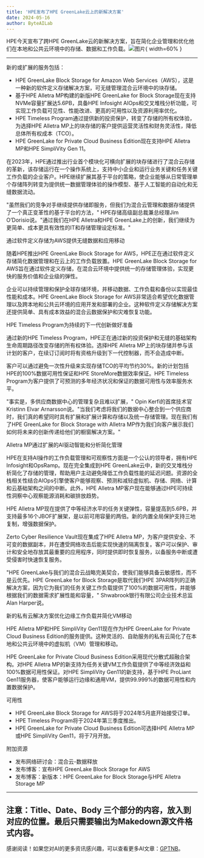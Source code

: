 ```yaml
---
title: 'HPE发布了HPE GreenLake云上的新解决方案'
date: 2024-05-16
author: ByteAILab
---
```


HPE今天宣布了跨HPE GreenLake云的新解决方案，旨在简化企业管理和优化他们在本地和公共云环境中的存储、数据和工作负载。![图片](https://ai-techpark.com/wp-content/uploads/2024/05/HPE-announced-960x540.jpg){ width=60% }

---
新的或扩展的服务包括：

- HPE GreenLake Block Storage for Amazon Web Services（AWS），这是一种新的软件定义存储解决方案，可无缝管理混合云环境中的块存储。
- 基于HPE Alletra MP构建的新版HPE GreenLake for Block Storage现在支持NVMe容量扩展达5.6PB，具备HPE Infosight AIOps和交叉堆栈分析功能，可实现工作负载可见性、性能改进、更高的可用性以及资源利用率优化。
- HPE Timeless Program通过提供新的投资保护，转变了存储的所有权体验，为选择HPE Alletra MP上的块存储的客户提供运营灵活性和财务灵活性，降低总体所有权成本（TCO）。
- HPE GreenLake for Private Cloud Business Edition现在支持HPE Alletra MP和HPE SimpliVity Gen 11。

在2023年，HPE通过推出行业首个模块化可横向扩展的块存储进行了混合云存储的革新，该存储运行在一个操作系统上，支持中小企业和运行业务关键和任务关键工作负载的企业客户。HPE继续扩展其基于平台的策略，使企业能够从日常管理单个存储阵列转变为提供统一数据管理体验的操作模型、基于人工智能的自动化和无缝数据流动。

"虽然我们的竞争对手继续提供存储即服务，但我们为混合云管理和数据存储提供了一个真正变革性的基于平台的方法，" HPE存储高级副总裁兼总经理Jim O’Dorisio说。"通过我们在HPE Alletra和HPE GreenLake上的创新，我们继续为更简单、成本更具有效性的IT和存储管理设定标准。"

通过软件定义存储为AWS提供无缝数据和应用移动

随着HPE推出HPE GreenLake Block Storage for AWS，HPE正在通过软件定义存储简化数据管理和在云上的工作负载放置。HPE GreenLake Block Storage for AWS旨在通过软件定义存储，在混合云环境中提供统一的存储管理体验，实现更快的服务价值和企业级的弹性。

企业可以持续管理和保护全球存储环境，并移动数据、工作负载和备份以实现最佳性能和成本。HPE GreenLake Block Storage for AWS非常适合希望优化数据管理以及跨本地和公共云环境的应用开发和部署的企业。这种软件定义存储解决方案还提供简单、具有成本效益的混合云数据保护和灾难恢复功能。

HPE Timeless Program为持续的下一代创新做好准备

通过新的HPE Timeless Program，HPE正在通过新的投资保护和无缝的基础架构生命周期路径改变存储的所有权体验。选择HPE Alletra MP上的块存储并参与该计划的客户，在续订订阅时将有资格升级到下一代控制器，而不会造成中断。

客户可以通过避免一次性升级来实现存储TCO的平均节约30%。新的计划包括HPE的100%数据可用性保证和HPE StoreMore数据效率保证。HPE Timeless Program为客户提供了可预测的多年经济状况和保证的数据可用性与效率服务水平。

"事实是，多供应商数据中心的管理复杂且难以扩展，" Opin Kerfi的首席技术官Kristinn Elvar Arnarsson说。"当我们考虑将我们的数据中心整合到一个供应商时，我们真的希望同时具有扩展和扩展计算和存储以及统一存储管理。现在我们有了HPE GreenLake for Block Storage with Alletra MP作为我们向客户展示我们如何将未来的创新传递给他们的橱窗解决方案。"

Alletra MP通过扩展的AI驱动智能和分析简化管理

HPE在支持AI操作的工作负载管理和可观察性方面是一个公认的领导者，拥有HPE Infosight和OpsRamp。现在完全集成到HPE GreenLake云中，新的交叉堆栈分析简化了存储的管理，帮助用户主动避免降低工作负载性能的延迟问题。资源的全栈相关性结合AIOps引擎使客户能够观察、预测和减轻虚拟机、存储、网络、计算和云基础架构之间的中断。此外，HPE Alletra MP客户现在能够通过HPE可持续性洞察中心观察能源消耗和碳排放趋势。

HPE Alletra MP现在提供了中等经济水平的任务关键弹性，容量提高到5.6PB，并支持最多16个JBOF扩展架，是以前可用容量的两倍。新的内置全局保护支持三地复制，增强数据保护。

Zerto Cyber Resilience Vault现在集成了HPE Alletra MP，为客户提供安全、不可变的数据副本，并在遭受网络攻击后能实现快速的隔离恢复。客户可以保护、审计和安全地存放其最重要的应用程序，同时提供即时恢复服务，以备服务中断或遭受侵害时快速恢复服务。

"HPE GreenLake与我们的混合云战略完美契合，使我们能够具备云敏感性，而不是云优先。HPE GreenLake for Block Storage是取代我们HPE 3PAR阵列的正确解决方案，因为它为我们的任务关键工作负载提供了100%的数据可用性，并能够根据我们的数据需求扩展性能和容量，" Shwabrook银行有限公司企业技术总监Alan Harper说。

新的私有云解决方案优化边缘工作负载并简化VM移动

HPE Alletra MP和HPE SimpliVity Gen11现在作为HPE GreenLake for Private Cloud Business Edition的服务提供。这种灵活的、自助服务的私有云简化了在本地和公共云环境中的虚拟机（VM）管理和移动。

HPE GreenLake for Private Cloud Business Edition采用现代分散式超融合架构。对HPE Alletra MP的新支持为任务关键VM工作负载提供了中等经济效益和100%数据可用性保证。对HPE SimpliVity Gen11的新支持，基于HPE ProLiant Gen11服务器，使客户能够运行边缘和通用VM，提供99.999%的数据可用性和内置数据保护。

可用性

- HPE GreenLake Block Storage for AWS将于2024年5月底开始接受订单。
- HPE Timeless Program将于2024年第三季度推出。
- HPE GreenLake for Private Cloud Business Edition可选择HPE Alletra MP或HPE SimpliVity Gen11，将于7月开放。

附加资源

- 发布网络研讨会：混合云-数据释放
- 发布博客：宣布HPE GreenLake Block Storage for AWS
- 发布博客：新版本：HPE GreenLake for Block Storage与HPE Alletra Storage MP

---

注意：Title、Date、Body 三个部分的内容，放入到对应的位置。最后只需要输出为Makedown源文件格式内容。
---
感谢阅读！如果您对AI的更多资讯感兴趣，可以查看更多AI文章：[GPTNB](https://gptnb.com)。